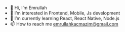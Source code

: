 - 👋 Hi, I’m Emrullah
- 👀 I’m interested in Frontend, Mobile, Js development
- 🌱 I’m currently learning React, React Native, Node.js
- 📫 How to reach me emrullahkacmazim@gmail.com

<!---
emrullahkacmaz/emrullahkacmaz is a ✨ special ✨ repository because its `README.md` (this file) appears on your GitHub profile.
You can click the Preview link to take a look at your changes.
--->
